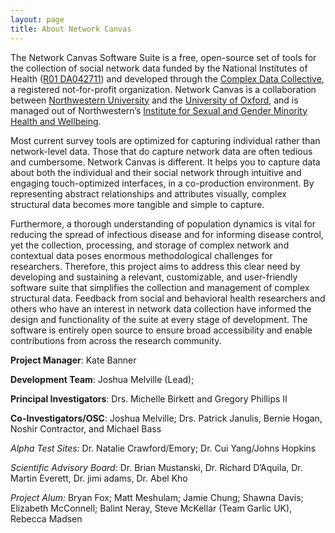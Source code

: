 ```yaml
---
layout: page
title: About Network Canvas
---
```

The Network Canvas Software Suite is a free, open-source set of tools for the collection of social network data funded by the National Institutes of Health ([R01 DA042711](https://projectreporter.nih.gov/project_info_description.cfm?aid=9306043&icde=34393852)) and developed through the [Complex Data Collective](https://github.com/complexdatacollective), a registered not-for-profit organization. Network Canvas is a collaboration between [Northwestern University](https://www.mss.northwestern.edu/) and the [University of Oxford](https://www.oii.ox.ac.uk/), and is managed out of Northwestern’s [Institute for Sexual and Gender Minority Health and Wellbeing](https://isgmh.northwestern.edu).

Most current survey tools are optimized for capturing individual rather than network-level data. Those that do capture network data are often tedious and cumbersome. Network Canvas is different. It helps you to capture data about both the individual and their social network through intuitive and engaging touch-optimized interfaces, in a co-production environment. By representing abstract relationships and attributes visually, complex structural data becomes more tangible and simple to capture.

Furthermore, a thorough understanding of population dynamics is vital for reducing the spread of infectious disease and for informing disease control, yet the collection, processing, and storage of complex network and contextual data poses enormous methodological challenges for researchers. Therefore, this project aims to address this clear need by developing and sustaining a relevant, customizable, and user-friendly software suite that simplifies the collection and management of complex structural data. Feedback from social and behavioral health researchers and others who have an interest in network data collection have informed the design and functionality of the suite at every stage of development. The software is entirely open source to ensure broad accessibility and enable contributions from across the research community.

**Project Manager**: Kate Banner

**Development Team**: Joshua Melville (Lead);

**Principal Investigators**: Drs. Michelle Birkett and Gregory Phillips II

**Co-Investigators/OSC**: Joshua Melville; Drs. Patrick Janulis, Bernie Hogan, Noshir Contractor, and Michael Bass

_Alpha Test Sites:_ Dr. Natalie Crawford/Emory; Dr. Cui Yang/Johns Hopkins

_Scientific Advisory Board:_ Dr. Brian Mustanski, Dr. Richard D’Aquila, Dr. Martin Everett, Dr. jimi adams, Dr. Abel Kho

_Project Alum:_  Bryan Fox; Matt Meshulam; Jamie Chung; Shawna Davis; Elizabeth McConnell; Balint Neray, Steve McKellar (Team Garlic UK), Rebecca Madsen
